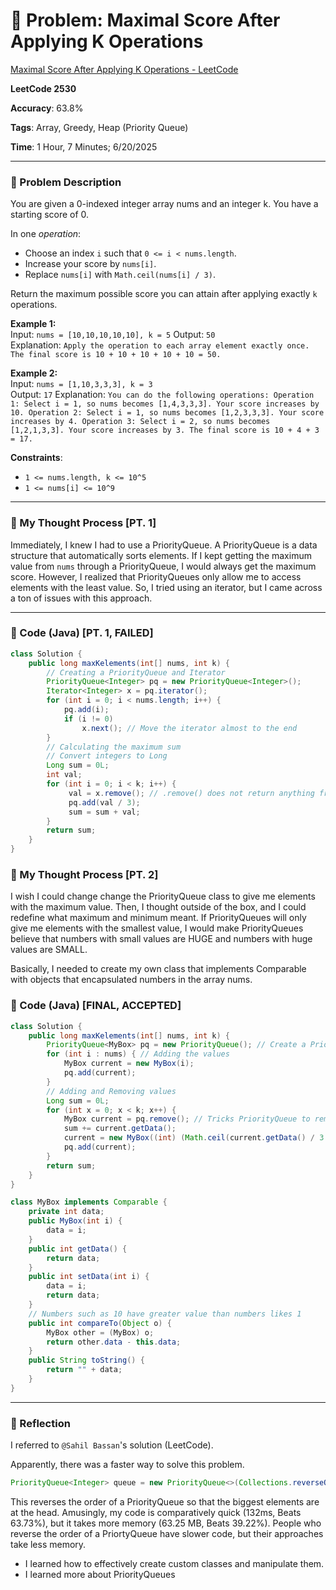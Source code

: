 # 🧮 Problem: Maximal Score After Applying K Operations

[Maximal Score After Applying K Operations - LeetCode](https://leetcode.com/problems/maximal-score-after-applying-k-operations/)

**LeetCode 2530**

**Accuracy**: 63.8%

**Tags**: Array, Greedy, Heap (Priority Queue)

**Time**: 1 Hour, 7 Minutes; 6/20/2025

---

### 🔗 Problem Description

You are given a 0-indexed integer array nums and an integer k. You have a starting score of 0.

In one *operation*:
- Choose an index `i` such that `0 <= i < nums.length`.
- Increase your score by `nums[i]`.
- Replace `nums[i]` with `Math.ceil(nums[i] / 3)`.

Return the maximum possible score you can attain after applying exactly `k` operations.

**Example 1:**  
Input: `nums = [10,10,10,10,10], k = 5`
Output: `50`  
Explanation: `Apply the operation to each array element exactly once. The final score is 10 + 10 + 10 + 10 + 10 = 50.`

**Example 2:**  
Input: `nums = [1,10,3,3,3], k = 3`  
Output: `17`
Explanation: `You can do the following operations:
Operation 1: Select i = 1, so nums becomes [1,4,3,3,3]. Your score increases by 10.
Operation 2: Select i = 1, so nums becomes [1,2,3,3,3]. Your score increases by 4.
Operation 3: Select i = 2, so nums becomes [1,2,1,3,3]. Your score increases by 3.
The final score is 10 + 4 + 3 = 17.`

**Constraints**:

- `1 <= nums.length, k <= 10^5`
- `1 <= nums[i] <= 10^9`

---

### 🧠 My Thought Process [PT. 1]

Immediately, I knew I had to use a PriorityQueue. A PriorityQueue is a data structure that automatically sorts elements. If I kept getting the maximum value from `nums` through a PriorityQueue, I would always get the maximum score. However, I realized that PriorityQueues only allow me to access elements with the least value. So, I tried using an iterator, but I came across a ton of issues with this approach.

---

### 🧪 Code (Java) [PT. 1, FAILED]

```java
class Solution {
    public long maxKelements(int[] nums, int k) {
        // Creating a PriorityQueue and Iterator
        PriorityQueue<Integer> pq = new PriorityQueue<Integer>();
        Iterator<Integer> x = pq.iterator();
        for (int i = 0; i < nums.length; i++) {
            pq.add(i);
            if (i != 0)
                x.next(); // Move the iterator almost to the end
        }
        // Calculating the maximum sum
        // Convert integers to Long
        Long sum = 0L;
        int val;
        for (int i = 0; i < k; i++) {
             val = x.remove(); // .remove() does not return anything from iterators
             pq.add(val / 3);
             sum = sum + val;
        }
        return sum;
    }
}
```

### 🧠 My Thought Process [PT. 2]

I wish I could change change the PriorityQueue class to give me elements with the maximum value. Then, I thought outside of the box, and I could redefine what maximum and minimum meant. If PriorityQueues will only give me elements with the smallest value, I would make PriorityQueues believe that numbers with small values are HUGE and numbers with huge values are SMALL.

Basically, I needed to create my own class that implements Comparable with objects that encapsulated numbers in the array nums.

### 🧪 Code (Java) [FINAL, ACCEPTED]

```java
class Solution {
    public long maxKelements(int[] nums, int k) {
        PriorityQueue<MyBox> pq = new PriorityQueue(); // Create a PriorityQueue
        for (int i : nums) { // Adding the values
            MyBox current = new MyBox(i);
            pq.add(current);
        }
        // Adding and Removing values
        Long sum = 0L; 
        for (int x = 0; x < k; x++) {
            MyBox current = pq.remove(); // Tricks PriorityQueue to remove Maximum Value
            sum += current.getData();
            current = new MyBox((int) (Math.ceil(current.getData() / 3.0)));
            pq.add(current);
        }
        return sum;
    }
}

class MyBox implements Comparable {
    private int data;
    public MyBox(int i) {
        data = i;
    }
    public int getData() {
        return data;
    }
    public int setData(int i) {
        data = i;
        return data;
    }
    // Numbers such as 10 have greater value than numbers likes 1
    public int compareTo(Object o) {
        MyBox other = (MyBox) o;
        return other.data - this.data;
    }
    public String toString() {
        return "" + data;
    }
}
```

--- 

### 🧠 Reflection

I referred to `@Sahil Bassan`'s solution (LeetCode).

Apparently, there was a faster way to solve this problem.

```java
PriorityQueue<Integer> queue = new PriorityQueue<>(Collections.reverseOrder());
```

This reverses the order of a PriorityQueue so that the biggest elements are at the head. Amusingly, my code is comparatively quick (132ms, Beats 63.73%), but it takes more memory (63.25 MB, Beats 39.22%). People who reverse the order of a PriortyQueue have slower code, but their approaches take less memory.

- I learned how to effectively create custom classes and manipulate them.
- I learned more about PriorityQueues


